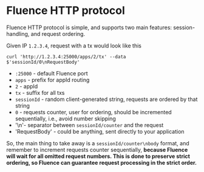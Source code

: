 # Fluence HTTP protocol

Fluence HTTP protocol is simple, and supports two main features: session-handling, and request ordering.

Given IP `1.2.3.4`, request with a tx would look like this

```
curl 'http://1.2.3.4:25000/apps/2/tx' --data $'sessionId/0\nRequestBody'
```

- `:25000` - default Fluence port
- `apps` - prefix for appId routing
- `2` - appId
- `tx` - suffix for all txs
- `sessionId` - random client-generated string, requests are ordered by that string
- `0` - requests counter, user for ordering, should be incremented sequentially, i.e., avoid number skipping
- '\n'- separator between `sessionId/counter` and the request
- 'RequestBody' - could be anything, sent directly to your application

So, the main thing to take away is a `sessionId/counter\nbody` format, and remember to increment requests counter sequentially, **because Fluence will wait for all omitted request numbers. This is done to preserve strict ordering, so Fluence can guarantee request processing in the strict order.**
